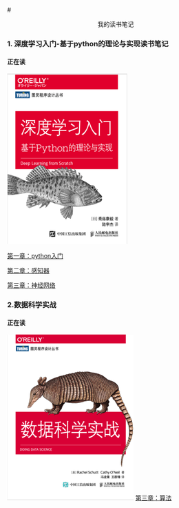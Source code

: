 #<p align="center">我的读书笔记</p>
### 1. 深度学习入门-基于python的理论与实现读书笔记
#### 正在读
![](/深度学习入门：基于Python的理论与实现/front1.png)


[第一章：python入门](/深度学习入门：基于Python的理论与实现/深度学习入门-基于python的理论与实现(1).md)

[第二章：感知器](/深度学习入门：基于Python的理论与实现/深度学习入门-基于python的理论与实现(2).md)

[第三章：神经网络](/深度学习入门：基于Python的理论与实现/深度学习入门-基于python的理论与实现(3).md)

### 2.数据科学实战
#### 正在读
![](/数据科学实战/front.png)
[第三章：算法](/数据科学实战/3算法.md)
